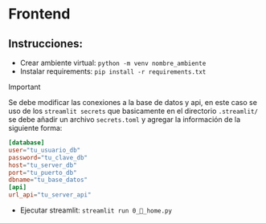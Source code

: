 # Frontend

## Instrucciones:

- Crear ambiente virtual: `python -m venv nombre_ambiente`
- Instalar requirements: `pip install -r requirements.txt`
> [!IMPORTANT]
> Se debe modificar las conexiones a la base de datos y api, en este caso se uso de los `streamlit secrets` que basicamente en el directorio `.streamlit/` se debe añadir un archivo `secrets.toml` y agregar la información de la siguiente forma:

```TOML
[database]
user="tu_usuario_db"
password="tu_clave_db"
host="tu_server_db"
port="tu_puerto_db"
dbname="tu_base_datos"
[api]
url_api="tu_server_api"
```

- Ejecutar streamlit: `streamlit run 0_🏡_home.py`
